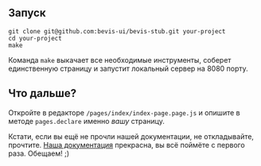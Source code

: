 ## Запуск
```
git clone git@github.com:bevis-ui/bevis-stub.git your-project
cd your-project
make
```
Команда `make` выкачает все необходимые инструменты, соберет единственную страницу и запустит локальный сервер на 8080 порту.

## Что дальше?
Откройте в редакторе `/pages/index/index-page.page.js` и опишите в методе `pages.declare` именно _вашу_ страницу.

Кстати, если вы ещё не прочли нашей документации, не откладывайте, прочтите.
[Наша документация](http://github.com/bevis-ui/docs) прекрасна, вы всё поймёте с первого раза. Обещаем! ;)

